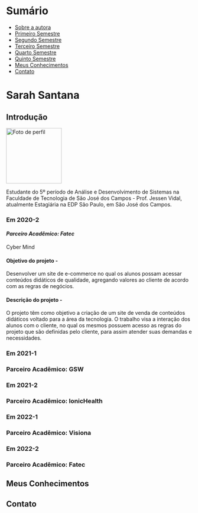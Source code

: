 # Sumário

* [Sobre a autora ](#introdução)
* [Primeiro Semestre](#em-2020-2)
* [Segundo Semestre](#em-2021-1)
* [Terceiro Semestre](#em-2021-2)
* [Quarto Semestre](#em-2022-1)
* [Quinto Semestre](#em-2022-2)
* [Meus Conhecimentos](#meus-conhecimentos)
* [Contato](#contato)

# Sarah Santana

## Introdução

<div>
  <img src="https://avatars.githubusercontent.com/u/72801105?v=4" alt="Foto de perfil" width=150 height=150 />
  <p>Estudante do 5º período de Análise e Desenvolvimento de Sistemas na Faculdade de Tecnologia de São José dos Campos - Prof. Jessen Vidal, atualmente Estagiária na EDP São Paulo, em São José dos Campos.</p>
</div>


### Em 2020-2

#### *Parceiro Acadêmico: Fatec*
Cyber Mind

#### Objetivo do projeto -
Desenvolver um site de e-commerce no qual os alunos possam acessar conteúdos didáticos de qualidade, agregando valores ao cliente de acordo com as regras de negócios.

#### Descrição do projeto -
O projeto têm como objetivo a criação de um site de venda de conteúdos didáticos voltado para a área da tecnologia. O trabalho visa a interação dos alunos com o cliente, no qual os mesmos possuem acesso as regras do projeto que são definidas pelo cliente, para assim atender suas demandas e necessidades.




### Em 2021-1

### Parceiro Acadêmico: GSW



### Em 2021-2

### Parceiro Acadêmico: IonicHealth



### Em 2022-1

### Parceiro Acadêmico: Visiona



### Em 2022-2

### Parceiro Acadêmico: Fatec



## Meus Conhecimentos



## Contato


